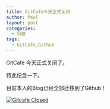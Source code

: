 ```yaml
---
title: GitCafe今天正式关闭
author: Paul
layout: post
categories:
  - 科技
tags:
  - GitCafe,Github
---
```


GitCafe 今天正式关闭了。

特此纪念一下。

目前本人的Blog已经全部迁移到了Github！

[![Gitcafe Closed](http://img.hz.mk/2016-0406/gitcafe.jpg!400px)](http://img.hz.mk/2016-0406/gitcafe.jpg)
